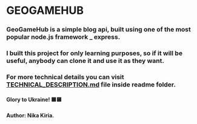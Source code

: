 # GEOGAMEHUB




### GeoGameHub is a simple blog api, built using one of the most popular node.js framework _ express.
### I built this project for only learning purposes, so if it will be useful, anybody can clone it and use it as they want.




### For more technical details you can visit [TECHNICAL_DESCRIPTION.md](../../main/readme/TECHNICAL_DESCRIPTION) file inside readme folder.




#### Glory to Ukraine! 🟦🟨
#### Author: Nika Kiria.
